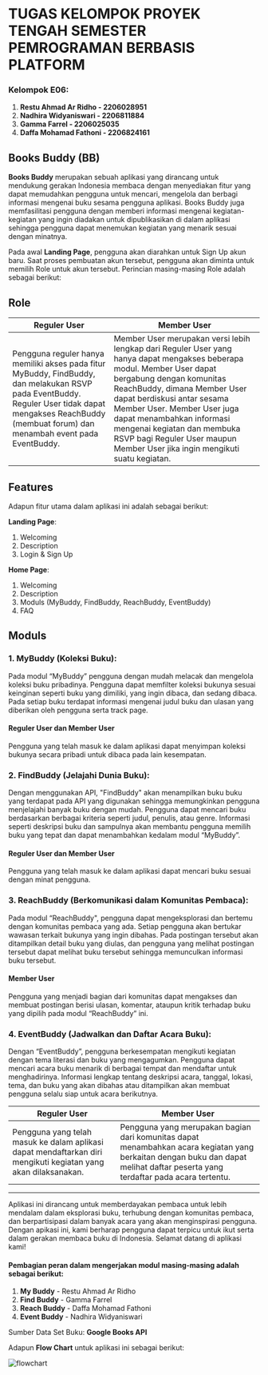 # TUGAS KELOMPOK PROYEK TENGAH SEMESTER PEMROGRAMAN BERBASIS PLATFORM

### Kelompok E06:
  1. **Restu Ahmad Ar Ridho - 2206028951**
  2. **Nadhira Widyaniswari - 2206811884**
  3. **Gamma Farrel - 2206025035**
  4. **Daffa Mohamad Fathoni - 2206824161**

## Books Buddy (BB)

**Books Buddy** merupakan sebuah aplikasi yang dirancang untuk mendukung gerakan Indonesia membaca dengan menyediakan fitur yang dapat memudahkan pengguna untuk mencari, mengelola dan berbagi informasi mengenai buku sesama pengguna aplikasi. Books Buddy juga memfasilitasi pengguna dengan memberi informasi mengenai kegiatan-kegiatan yang ingin diadakan untuk dipublikasikan di dalam aplikasi sehingga pengguna dapat menemukan kegiatan yang menarik sesuai dengan minatnya.

Pada awal **Landing Page**, pengguna akan diarahkan untuk Sign Up akun baru. Saat proses pembuatan akun tersebut, pengguna akan diminta untuk memilih Role untuk akun tersebut. Perincian masing-masing Role adalah sebagai berikut:

## Role

|Reguler User |Member User |
| --- | --- |
| Pengguna reguler hanya memiliki akses pada fitur MyBuddy, FindBuddy, dan melakukan RSVP pada EventBuddy. Reguler User tidak dapat mengakses ReachBuddy (membuat forum) dan menambah event pada EventBuddy.| Member User merupakan versi lebih lengkap dari Reguler User yang hanya dapat mengakses beberapa modul. Member User dapat bergabung dengan komunitas ReachBuddy, dimana Member User dapat berdiskusi antar sesama Member User. Member User juga dapat menambahkan informasi mengenai kegiatan dan membuka RSVP bagi Reguler User maupun Member User jika ingin mengikuti suatu kegiatan.|

## Features

Adapun fitur utama dalam aplikasi ini adalah sebagai berikut:

**Landing Page**:
1. Welcoming
2. Description
3. Login & Sign Up

**Home Page**:
1. Welcoming
2. Description
4. Moduls (MyBuddy, FindBuddy, ReachBuddy, EventBuddy)
5. FAQ

## Moduls

### 1. MyBuddy (Koleksi Buku):
Pada modul “MyBuddy” pengguna dengan mudah melacak dan mengelola koleksi buku pribadinya. Pengguna dapat memfilter koleksi bukunya sesuai keinginan seperti buku yang dimiliki, yang ingin dibaca, dan sedang dibaca. Pada setiap buku terdapat informasi mengenai judul buku dan ulasan yang diberikan oleh pengguna serta track page.

#### Reguler User dan Member User 
Pengguna yang telah masuk ke dalam aplikasi dapat menyimpan koleksi bukunya secara pribadi untuk dibaca pada lain kesempatan.

### 2. FindBuddy (Jelajahi Dunia Buku):
Dengan menggunakan API, "FindBuddy" akan menampilkan buku buku yang terdapat pada API yang digunakan sehingga memungkinkan pengguna menjelajahi banyak buku dengan mudah. Pengguna dapat mencari buku berdasarkan berbagai kriteria seperti judul, penulis, atau genre. Informasi seperti deskripsi buku dan sampulnya akan membantu pengguna memilih buku yang tepat dan dapat menambahkan kedalam modul “MyBuddy”.

#### Reguler User dan Member User
Pengguna yang telah masuk ke dalam aplikasi dapat mencari buku sesuai dengan minat pengguna.

### 3. ReachBuddy (Berkomunikasi dalam Komunitas Pembaca):
Pada modul “ReachBuddy", pengguna dapat mengeksplorasi dan bertemu dengan komunitas pembaca yang ada. Setiap pengguna akan bertukar wawasan terkait bukunya yang ingin dibahas. Pada postingan tersebut akan ditampilkan detail buku yang diulas, dan pengguna yang melihat postingan tersebut dapat melihat buku tersebut sehingga memunculkan informasi buku tersebut.

#### Member User
Pengguna yang menjadi bagian dari komunitas dapat mengakses dan membuat postingan berisi ulasan, komentar, ataupun kritik terhadap buku yang dipilih pada modul “ReachBuddy” ini.

### 4. EventBuddy (Jadwalkan dan Daftar Acara Buku):
Dengan “EventBuddy”, pengguna berkesempatan mengikuti kegiatan dengan tema literasi dan buku yang mengagumkan. Pengguna dapat mencari acara buku menarik di berbagai tempat dan mendaftar untuk menghadirinya. Informasi lengkap tentang deskripsi acara, tanggal, lokasi, tema, dan buku yang akan dibahas atau ditampilkan akan membuat pengguna selalu siap untuk acara berikutnya.

|Reguler User|Member User|
| --- | --- |
|Pengguna yang telah masuk ke dalam aplikasi dapat mendaftarkan diri mengikuti kegiatan yang akan dilaksanakan.| Pengguna yang merupakan bagian dari komunitas dapat menambahkan acara kegiatan yang berkaitan dengan buku dan dapat melihat daftar peserta yang terdaftar pada acara tertentu.|

<hr>

Aplikasi ini dirancang untuk memberdayakan pembaca untuk lebih mendalam dalam eksplorasi buku, terhubung dengan komunitas pembaca, dan berpartisipasi dalam banyak acara yang akan menginspirasi pengguna. Dengan apikasi ini, kami berharap pengguna dapat terpicu untuk ikut serta dalam gerakan membaca buku di Indonesia. Selamat datang di aplikasi kami!

#### **Pembagian peran** dalam mengerjakan modul masing-masing adalah sebagai berikut:
1. **My Buddy** - Restu Ahmad Ar Ridho
2. **Find Buddy** - Gamma Farrel
3. **Reach Buddy** - Daffa Mohamad Fathoni
4. **Event Buddy** - Nadhira Widyaniswari

Sumber Data Set Buku: **Google Books API**

Adapun **Flow Chart** untuk aplikasi ini sebagai berikut:

![flowchart](https://cdn.discordapp.com/attachments/1161615088172683358/1161615193793634315/1697020767820.jpg?ex=6538f173&is=65267c73&hm=6e15ce7581f449bd4da999747f4a200e6245773ef55cd6bbc72a48e35a914d91&)